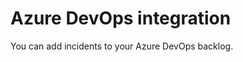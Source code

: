 Azure DevOps integration
========================

You can add incidents to your Azure DevOps backlog.

